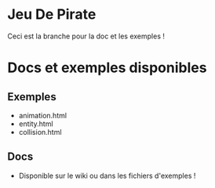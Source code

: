 # Jeu De Pirate

Ceci est la branche pour la doc et les exemples !

# Docs et exemples disponibles

## Exemples

- animation.html
- entity.html
- collision.html

## Docs

- Disponible sur le wiki ou dans les fichiers d'exemples !
